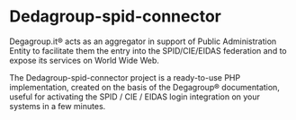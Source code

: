 # Dedagroup-spid-connector

Degagroup.it® acts as an aggregator in support of Public Administration Entity to facilitate them the entry into the SPID/CIE/EIDAS federation and to expose its services on World Wide Web.

The Dedagroup-spid-connector project is a ready-to-use PHP implementation, created on the basis of the Degagroup® documentation, useful for activating the SPID / CIE / EIDAS login integration on your systems in a few minutes.
